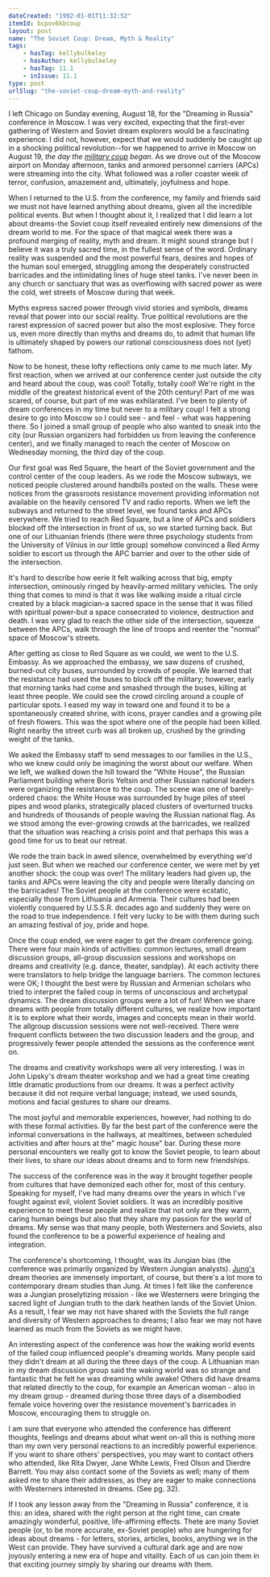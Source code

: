 ```yaml
---
dateCreated: "1992-01-01T11:32:52"
itemId: bcpov6kbcoup
layout: post
name: "The Soviet Coup: Dream, Myth & Reality"
tags:
    - hasTag: kellybulkeley
    - hasAuthor: kellybulkeley
    - hasTag: 11.1
    - inIssue: 11.1
type: post
urlSlug: "the-soviet-coup-dream-myth-and-reality"
---
```


I left Chicago on Sunday evening, August 18, for the "Dreaming in Russia" conference in Moscow. I was very excited, expecting that the first-ever gathering of Western and Soviet dream explorers would be a fascinating experience. I did not, however, expect that we would suddenly be caught up in a shocking political revolution--for we happened to arrive in Moscow on August 19, _the day the [military coup](https://en.wikipedia.org/wiki/1991_Soviet_coup_d%27%C3%A9tat_attempt) began_. As we drove out of the Moscow airport on Monday afternoon, tanks and armored personnel carriers (APCs) were streaming into the city. What followed was a roller coaster week of terror, confusion, amazement and, ultimately, joyfulness and hope.

When I returned to the U.S. from the conference, my family and friends said we must not have learned anything about dreams, given all the incredible political events. But when I thought about it, I realized that I did learn a lot about dreams-the Soviet coup itself revealed entirely new dimensions of the dream world to me. For the space of that magical week there was a profound merging of reality, myth and dream. It might sound strange but I believe it was a truly sacred time, in the fullest sense of the word. Ordinary reality was suspended and the most powerful fears, desires and hopes of the human soul emerged, struggling among the desperately constructed barricades and the intimidating lines of huge steel tanks. I've never been in any church or sanctuary that was as overflowing with sacred power as were the cold, wet streets of Moscow during that week.

Myths express sacred power through vivid stories and symbols, dreams reveal that power into our social reality. True political revolutions are the rarest expression of sacred power but also the most explosive. They force us, even more directly than myths and dreams do, to admit that human life is ultimately shaped by powers our rational consciousness does not (yet) fathom.

Now to be honest, these lofty reflections only came to me much later. My first reaction, when we arrived at our conference center just outside the city and heard about the coup, was cool! Totally, totally cool! We're right in the middle of the greatest historical event of the 20th century! Part of me was scared, of course, but part of me was exhilarated. I've been to plenty of dream conferences in my time but never to a military coup! I felt a strong desire to go into Moscow so I could see - and feel - what was happening there. So I joined a small group of people who also wanted to sneak into the city (our Russian organizers had forbidden us from leaving the conference center), and we finally managed to reach the center of Moscow on Wednesday morning, the third day of the coup.

Our first goal was Red Square, the heart of the Soviet government and the control center of the coup leaders. As we rode the Moscow subways, we noticed people clustered around handbills posted on the walls. These were notices from the grassroots resistance movement providing information not available on the heavily censored TV and radio reports. When we left the subways and returned to the street level, we found tanks and APCs everywhere. We tried to reach Red Square, but a line of APCs and soldiers blocked off the intersection in front of us, so we started turning back. But one of our Lithuanian friends (there were three psychology students from the University of Vilnius in our little group) somehow convinced a Red Army soldier to escort us through the APC barrier and over to the other side of the intersection.

It's hard to describe how eerie it felt walking across that big, empty intersection, ominously ringed by heavily-armed military vehicles. The only thing that comes to mind is that it was like walking inside a ritual circle created by a black magician-a sacred space in the sense that it was filled with spiritual power-but a space consecrated to violence, destruction and death. I was very glad to reach the other side of the intersection, squeeze between the APCs, walk through the line of troops and reenter the "normal" space of Moscow's streets.

After getting as close to Red Square as we could, we went to the U.S. Embassy. As we approached the embassy, we saw dozens of crushed, burned-out city buses, surrounded by crowds of people. We learned that the resistance had used the buses to block off the military; however, early that morning tanks had come and smashed through the buses, killing at least three people. We could see the crowd circling around a couple of particular spots. I eased my way in toward one and found it to be a spontaneously created shrine, with icons, prayer candles and a growing pile of fresh flowers. This was the spot where one of the people had been killed. Right nearby the street curb was all broken up, crushed by the grinding weight of the tanks.

We asked the Embassy staff to send messages to our families in the U.S., who we knew could only be imagining the worst about our welfare. When we left, we walked down the hill toward the "White House", the Russian Parliament building where Boris Yeltsin and other Russian national leaders were organizing the resistance to the coup. The scene was one of barely-ordered chaos: the White House was surrounded by huge piles of steel pipes and wood planks, strategically placed clusters of overturned trucks and hundreds of thousands of people waving the Russian national flag. As we stood among the ever-growing crowds at the barricades, we realized that the situation was reaching a crisis point and that perhaps this was a good time for us to beat our retreat.

We rode the train back in awed silence, overwhelmed by everything we'd just seen. But when we reached our conference center, we were met by yet another shock: the coup was over! The military leaders had given up, the tanks and APCs were leaving the city and people were literally dancing on the barricades! The Soviet people at the conference were ecstatic, especially those from Lithuania and Armenia. Their cultures had been violently conquered by U.S.S.R. decades ago and suddenly they were on the road to true independence. I felt very lucky to be with them during such an amazing festival of joy, pride and hope.

Once the coup ended, we were eager to get the dream conference going. There were four main kinds of activities: common lectures, small dream discussion groups, all-group discussion sessions and workshops on dreams and creativity (e.g. dance, theater, sandplay). At each activity there were translators to help bridge the language barriers. The common lectures were OK; I thought the best were by Russian and Armenian scholars who tried to interpret the failed coup in terms of unconscious and archetypal dynamics. The dream discussion groups were a lot of fun! When we share dreams with people from totally different cultures, we realize how important it is to explore what their words, images and concepts mean in their world. The allgroup discussion sessions were not well-received. There were frequent conflicts between the two discussion leaders and the group, and progressively fewer people attended the sessions as the conference went on.

The dreams and creativity workshops were all very interesting. I was in John Lipsky's dream theater workshop and we had a great time creating little dramatic productions from our dreams. It was a perfect activity because it did not require verbal language; instead, we used sounds, motions and facial gestures to share our dreams.

The most joyful and memorable experiences, however, had nothing to do with these formal activities. By far the best part of the conference were the informal conversations in the hallways, at mealtimes, between scheduled activities and after hours at the" magic house" bar. During these more personal encounters we really got to know the Soviet people, to learn about their lives, to share our ideas about dreams and to form new friendships.

The success of the conference was in the way it brought together people from cultures that have demonized each other for, most of this century. Speaking for myself, I've had many dreams over the years in which I've fought against evil, violent Soviet soldiers. It was an incredibly positive experience to meet these people and realize that not only are they warm, caring human beings but also that they share my passion for the world of dreams. My sense was that many people, both Westerners and Soviets, also found the conference to be a powerful experience of healing and integration.

The conference's shortcoming, I thought, was its Jungian bias (the conference was primarily organized by Western Jungian analysts). [Jung's](../topic~jung_and_dreams) dream theories are immensely important, of course, but there's a lot more to contemporary dream studies than Jung. At times I felt like the conference was a Jungian proselytizing mission - like we Westerners were bringing the sacred light of Jungian truth to the dark heathen lands of the Soviet Union. As a result, I fear we may not have shared with the Soviets the full range and diversity of Western approaches to dreams; I also fear we may not have learned as much from the Soviets as we might have.

An interesting aspect of the conference was how the waking world events of the failed coup influenced people's dreaming worlds. Many people said they didn't dream at all during the three days of the coup. A Lithuanian man in my dream discussion group said the waking world was so strange and fantastic that he felt he was dreaming while awake! Others did have dreams that related directly to the coup, for example an American woman - also in my dream group - dreamed during those three days of a disembodied female voice hovering over the resistance movement's barricades in Moscow, encouraging them to struggle on.

I am sure that everyone who attended the conference has different thoughts, feelings and dreams about what went on-all this is nothing more than my own very personal reactions to an incredibly powerful experience. If you want to share others' perspectives, you may want to contact others who attended, like Rita Dwyer, Jane White Lewis, Fred Olson and Dierdre Barrett. You may also contact some of the Soviets as well; many of them asked me to share their addresses, as they are eager to make connections with Westerners interested in dreams. (See pg. 32).

If I took any lesson away from the "Dreaming in Russia" conference, it is this: an idea, shared with the right person at the right time, can create amazingly wonderful, positive, life-affirming effects. Thete are many Soviet people (or, to be more accurate, ex-Soviet people) who are hungering for ideas about dreams - for letters, stories, articles, books, anything we in the West can provide. They have survived a cultural dark age and are now joyously entering a new era of hope and vitality. Each of us can join them in that exciting journey simply by sharing our dreams with them.

